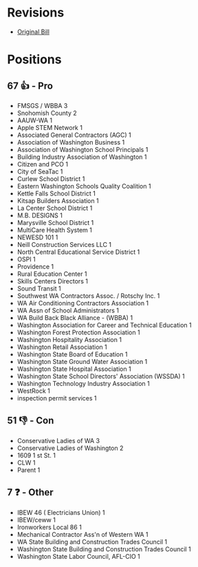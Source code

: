 # Revisions
* [Original Bill](1/)

# Positions
## 67 👍 - Pro
* FMSGS / WBBA 3
* Snohomish County 2
* AAUW-WA 1
* Apple STEM Network 1
* Associated General Contractors (AGC) 1
* Association of Washington Business 1
* Association of Washington School Principals 1
* Building Industry Association of Washington 1
* Citizen and PCO 1
* City of SeaTac 1
* Curlew School District 1
* Eastern Washington Schools Quality Coalition 1
* Kettle Falls School District 1
* Kitsap Builders Association 1
* La Center School District 1
* M.B. DESIGNS 1
* Marysville School District 1
* MultiCare Health System 1
* NEWESD 101 1
* Neill Construction Services LLC 1
* North Central Educational Service District  1
* OSPI 1
* Providence 1
* Rural Education Center 1
* Skills Centers Directors  1
* Sound Transit 1
* Southwest WA Contractors Assoc. / Rotschy Inc. 1
* WA Air Conditioning Contractors Association 1
* WA Assn of School Administrators  1
* WA Build Back Black Alliance - (WBBA) 1
* Washington Association for Career and Technical Education 1
* Washington Forest Protection Association 1
* Washington Hospitality Association 1
* Washington Retail Association 1
* Washington State Board of Education 1
* Washington State Ground Water Association 1
* Washington State Hospital Association 1
* Washington State School Directors' Association (WSSDA) 1
* Washington Technology Industry Association  1
* WestRock 1
* inspection  permit services 1

## 51 👎 - Con
* Conservative Ladies of WA 3
* Conservative Ladies of Washington 2
* 1609 1 st St. 1
* CLW 1
* Parent 1

## 7 ❓ - Other
* IBEW 46 ( Electricians Union) 1
* IBEW/ceww 1
* Ironworkers Local 86 1
* Mechanical Contractor Ass'n of Western WA 1
* WA State Building and Construction Trades Council  1
* Washington State Building and Construction Trades Council  1
* Washington State Labor Council, AFL-CIO 1
